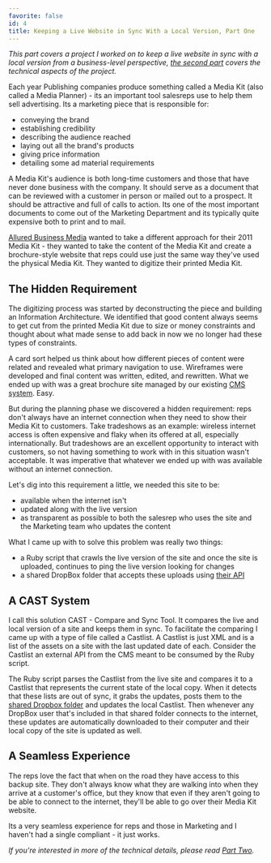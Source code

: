 ```yaml
---
favorite: false
id: 4
title: Keeping a Live Website in Sync With a Local Version, Part One
---
```


*This part covers a project I worked on to keep a live website in sync with a
local version from a business-level perspective, [the second part][part_two]
covers the technical aspects of the project.*

Each year Publishing companies produce something called a Media Kit (also called
a Media Planner) - its an important tool salesreps use to help them sell
advertising. Its a marketing piece that is responsible for:

* conveying the brand
* establishing credibility
* describing the audience reached
* laying out all the brand's products
* giving price information
* detailing some ad material requirements

A Media Kit's audience is both long-time customers and those that have never
done business with the company. It should serve as a document that can be
reviewed with a customer in person or mailed out to a prospect. It should be
attractive and full of calls to action. Its one of the most important documents
to come out of the Marketing Department and its typically quite expensive both
to print and to mail.

[Allured Business Media][allured] wanted to take a different approach for their
2011 Media Kit - they wanted to take the content of the Media Kit and create a
brochure-style website that reps could use just the same way they've used the
physical Media Kit. They wanted to digitize their printed Media Kit.

## The Hidden Requirement

The digitizing process was started by deconstructing the piece and building an
Information Architecture. We identified that good content always seems to get
cut from the printed Media Kit due to size or money constraints and thought
about what made sense to add back in now we no longer had these types of
constraints.

A card sort helped us think about how different pieces of content were related
and revealed what primary navigation to use. Wireframes were developed and final
content was written, edited, and rewritten. What we ended up with was a great
brochure site managed by our existing [CMS system][click]. Easy.

But during the planning phase we discovered a hidden requirement: reps don't
always have an internet connection when they need to show their Media Kit to
customers. Take tradeshows as an example: wireless internet access is often
expensive and flaky when its offered at all, especially internationally. But
tradeshows are an excellent opportunity to interact with customers, so not
having something to work with in this situation wasn't acceptable. It was
imperative that whatever we ended up with was available without an internet
connection.

Let's dig into this requirement a little, we needed this site to be:

* available when the internet isn't
* updated along with the live version
* as transparent as possible to both the salesrep who uses the site and the
  Marketing team who updates the content

What I came up with to solve this problem was really two things:

* a Ruby script that crawls the live version of the site and once the site is
  uploaded, continues to ping the live version looking for changes
* a shared DropBox folder that accepts these uploads using [their
  API][dropbox_api]

## A CAST System

I call this solution CAST - Compare and Sync Tool. It compares the live and
local version of a site and keeps them in sync. To facilitate the comparing I
came up with a type of file called a Castlist. A Castlist is just XML and is a
list of the assets on a site with the last updated date of each. Consider the
Castlist an external API from the CMS meant to be consumed by the Ruby script.

The Ruby script parses the Castlist from the live site and compares it to a
Castlist that represents the current state of the local copy. When it detects
that these lists are out of sync, it grabs the updates, posts them to the
[shared Dropbox folder][shared] and updates the local Castlist. Then whenever
any DropBox user that's included in that shared folder connects to the internet,
these updates are automatically downloaded to their computer and their local
copy of the site is updated as well.

## A Seamless Experience

The reps love the fact that when on the road they have access to this backup
site. They don't always know what they are walking into when they arrive at a
customer's office, but they know that even if they aren't going to be able to
connect to the internet, they'll be able to go over their Media Kit website.

Its a very seamless experience for reps and those in Marketing and I haven't had
a single compliant - it just works.

*If you're interested in more of the technical details, please read [Part
Two][part_two].*

[part_two]: /posts/2011/08/08/keeping-a-live-website-in-sync-with-a-local-version-part-two.html
[allured]: http://www.allured.com
[click]: http://www.clickability.com
[dropbox_api]: https://www.dropbox.com/developers
[shared]: http://www.dropbox.com/help/19
